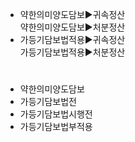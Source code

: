 <link rel="stylesheet" href="../_res/darkmode.css">


- 약한의미양도담보▶<span class="r">귀속정산</span>  
  약한의미양도담보▶<span class="r">처분정산</span>
- 가등기담보법적용▶<span class="r">귀속정산</span>  
  가등기담보법적용▶<span class="t">처분정산</span>


#
- 약한의미양도담보
- 가등기담보법전
- 가등기담보법시행전
- 가등기담보법부적용
